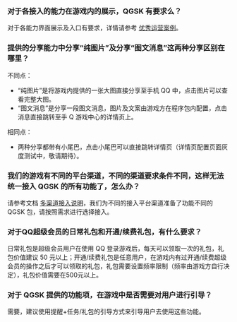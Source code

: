 ### 对于各接入的能力在游戏内的展示，QGSK 有要求么？
对于各能力界面展示及入口有要求，详情请参考 [优秀运营案例](https://cloud.tencent.com/document/product/630/14138)。

### 提供的分享能力中分享“纯图片”及分享“图文消息”这两种分享区别在哪里？
不同点：
- “纯图片”是将游戏内提供的一张大图直接分享至手机 QQ 中，点击图片可以查看完整大图。
- “图文消息”是分享一段图文消息，图片及文案由游戏方在程序包内配置，点击消息直接跳转至手 Q 游戏中心的详情页上。

相同点：
- 两种分享都带有小尾巴，点击小尾巴可以直接跳转详情页（详情页配置页面灰度测试中，敬请期待）。

### 我们的游戏有不同的平台渠道，不同的渠道要求条件不同，这样无法统一接入 QGSK 的所有功能了，怎么办？
请参考文档 [多渠道接入说明]()，我们为不同的接入平台渠道准备了功能不同的 QGSK 包，请按照需求进行选择接入。

### 对于QQ超级会员的日常礼包和开通/续费礼包，有什么要求？
日常礼包是超级会员用户在使用 QQ 登录游戏后，每天可以领取一次的礼包，礼包价值建议 50 元以上；开通/续费礼包是任意用户，在游戏内有过开通/续费超级会员的操作之后才可以领取的礼包，礼包需要设置频率限制（频率由游戏方自行决定），礼包价值需要在500元以上。

### 对于 QGSK 提供的功能项，在游戏中是否需要对用户进行引导？
需要，建议使用提醒+任务/礼包的引导方式来引导用户去使用这些功能。
